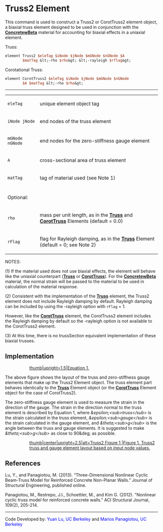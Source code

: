 # Truss2 Element

<p>This command is used to construct a Truss2 or CorotTruss2 element
object, a biaxial truss element designed to be used in conjunction with
the <strong><a href="ConcretewBeta_Material" title="wikilink">
ConcretewBeta</a></strong> material for accounting for biaxial effects
in a uniaxial element.</p>
<p>Truss:</p>

```tcl
element Truss2 $eleTag $iNode $jNode $mGNode $nGNode $A
        $matTag &lt;-rho $rho&gt; &lt;-rayleigh $rflag&gt;
```
<p>Corotational Truss:</p>

```tcl
element CorotTruss2 $eleTag $iNode $jNode $mGNode $nGNode
        $A $matTag &lt;-rho $rho&gt;
```
<hr />
<table>
<tbody>
<tr class="odd">
<td><code class="parameter-table-variable">eleTag</code></td>
<td><p>unique element object tag</p></td>
</tr>
<tr class="even">
<td><p><code class="parameter-table-variable">iNode jNode</code></p></td>
<td><p>end nodes of the truss element</p></td>
</tr>
<tr class="odd">
<td><p><code class="parameter-table-variable">mGNode nGNode</code></p></td>
<td><p>end nodes for the zero-stiffness gauge element</p></td>
</tr>
<tr class="even">
<td><code class="parameter-table-variable">A</code></td>
<td><p>cross-sectional area of truss element</p></td>
</tr>
<tr class="odd">
<td><code class="parameter-table-variable">matTag</code></td>
<td><p>tag of material used (see Note 1)</p></td>
</tr>
<tr class="even">
<td></td>
<td></td>
</tr>
<tr class="odd">
<td><p>Optional:</p></td>
<td></td>
</tr>
<tr class="even">
<td><code class="parameter-table-variable">rho</code></td>
<td><p>mass per unit length, as in the <strong><a href="Truss_Element"
title="wikilink"> Truss</a></strong> and <strong><a
href="Corotational_Truss_Element" title="wikilink">
CorotTruss</a></strong> Elements (default = 0.0)</p></td>
</tr>
<tr class="odd">
<td><code class="parameter-table-variable">rFlag</code></td>
<td><p>flag for Rayleigh damping, as in the <strong><a
href="Truss_Element" title="wikilink"> Truss</a></strong> Element
(default = 0; see Note 2)</p></td>
</tr>
</tbody>
</table>
<p>NOTES:</p>
<p>(1) If the material used does not use biaxial effects, the element
will behave like the uniaxial counterpart (<strong><a
href="Truss_Element" title="wikilink">Truss</a></strong> or <strong><a
href="Corotational_Truss_Element" title="wikilink">
CorotTruss</a></strong>). For the <strong><a
href="ConcretewBeta_Material" title="wikilink">
ConcretewBeta</a></strong> material, the normal strain will be passed to
the material to be used in calculation of the material response.</p>
<p>(2) Consistent with the implementation of the <strong><a
href="Truss_Element" title="wikilink"> Truss</a></strong> element, the
Truss2 element does not include Rayleigh damping by default. Rayleigh
damping can be included by using the -rayleigh option with
<code class="tcl-variable">rFlag</code> = 1.</p>
<p>However, like the <strong><a href="Corotational_Truss_Element"
title="wikilink"> CorotTruss</a></strong> element, the CorotTruss2
element includes the Rayleigh damping by default so the -rayleigh option
is not available to the CorotTruss2 element.</p>
<p>(3) At this time, there is no trussSection equivalent implementation
of these biaxial trusses.</p>
<h2 id="implementation">Implementation</h2>
<dl>
<dt></dt>
<dd>
<dl>
<dt></dt>
<dd>
<a href="File:Truss2_Eq1.png"
title="wikilink">thumb|upright=1.5|Equation 1.</a>
</dd>
</dl>
</dd>
</dl>
<p>The above figure shows the layout of the truss and zero-stiffness
gauge elements that make up the Truss2 Element object. The truss element
part behaves identically to the <strong><a href="Truss_Element"
title="wikilink"> Truss</a></strong> Element object (or the <strong><a
href="Corotational_Truss_Element" title="wikilink">
CorotTruss</a></strong> Element object for the case of CorotTruss2).</p>
<p>The zero-stiffness gauge element is used to measure the strain in the
direction of the gauge. The strain in the direction normal to the truss
element is described by Equation 1, where
<em>&amp;epsilon;&lt;sub&gt;truss&lt;/sub&gt;</em> is the strain
calculated in the truss element,
<em>&amp;epsilon;&lt;sub&gt;gauge&lt;/sub&gt;</em> is the strain
calculated in the gauge element, and
<em>&amp;theta;&lt;sub&gt;g&lt;/sub&gt;</em> is the angle between the
truss and gauge elements. It is suggested to make
<em>&amp;theta;&lt;sub&gt;g&lt;/sub&gt;</em> as close to 90&amp;deg; as
possible.</p>
<dl>
<dt></dt>
<dd>
<dl>
<dt></dt>
<dd>
<a href="File:Truss2_Fig1.png"
title="wikilink">thumb|center|upright=2.5|alt=Truss2 Figure 1 |Figure 1.
Truss2 truss and gauge element layout based on input node values.</a>
</dd>
</dl>
</dd>
</dl>
<h2 id="references">References</h2>
<p>Lu, Y., and Panagiotou, M. (2013). “Three-Dimensional Nonlinear
Cyclic Beam-Truss Model for Reinforced Concrete Non-Planar Walls.”
Journal of Structural Engineering, published online.</p>
<p>Panagiotou, M., Restrepo, J.I., Schoettler, M., and Kim G. (2012).
"Nonlinear cyclic truss model for reinforced concrete walls." ACI
Structural Journal, 109(2), 205-214.</p>
<hr />
<p>Code Developed by: <span style="color:blue"> Yuan Lu, UC
Berkeley </span> and <span style="color:blue"> Marios
Panagiotou, UC Berkeley </span></p>
